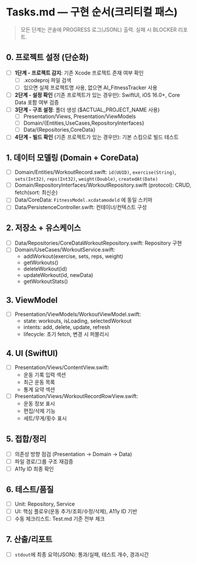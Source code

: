 # Tasks.md — 구현 순서(크리티컬 패스)

> 모든 단계는 콘솔에 PROGRESS 로그(JSONL) 출력. 실패 시 BLOCKER 리포트.

## 0. 프로젝트 설정 (단순화)
- [ ] **1단계 - 프로젝트 감지**: 기존 Xcode 프로젝트 존재 여부 확인
  - [ ] .xcodeproj 파일 검색
  - [ ] 있으면 실제 프로젝트명 사용, 없으면 AI_FitnessTracker 사용
- [ ] **2단계 - 설정 확인** (기존 프로젝트가 있는 경우만): SwiftUI, iOS 16.0+, Core Data 포함 여부 검증
- [ ] **3단계 - 구조 설정**: 폴더 생성 ($ACTUAL_PROJECT_NAME 사용)
  - [ ] Presentation/Views, Presentation/ViewModels
  - [ ] Domain/{Entities,UseCases,RepositoryInterfaces}
  - [ ] Data/{Repositories,CoreData}
- [ ] **4단계 - 빌드 확인** (기존 프로젝트가 있는 경우만): 기본 스킴으로 빌드 테스트

## 1. 데이터 모델링 (Domain + CoreData)
- [ ] Domain/Entities/WorkoutRecord.swift: `id(UUID)`, `exercise(String)`, `sets(Int32)`, `reps(Int32)`, `weight(Double)`, `createdAt(Date)`
- [ ] Domain/RepositoryInterfaces/WorkoutRepository.swift (protocol): CRUD, fetch(sort: 최신순)
- [ ] Data/CoreData: `FitnessModel.xcdatamodeld` 에 동일 스키마
- [ ] Data/PersistenceController.swift: 컨테이너/컨텍스트 구성

## 2. 저장소 + 유스케이스
- [ ] Data/Repositories/CoreDataWorkoutRepository.swift: Repository 구현
- [ ] Domain/UseCases/WorkoutService.swift:
  - addWorkout(exercise, sets, reps, weight)
  - getWorkouts()
  - deleteWorkout(id)
  - updateWorkout(id, newData)
  - getWorkoutStats()

## 3. ViewModel
- [ ] Presentation/ViewModels/WorkoutViewModel.swift:
  - state: workouts, isLoading, selectedWorkout
  - intents: add, delete, update, refresh
  - lifecycle: 초기 fetch, 변경 시 퍼블리시

## 4. UI (SwiftUI)
- [ ] Presentation/Views/ContentView.swift:
  - 운동 기록 입력 섹션
  - 최근 운동 목록
  - 통계 요약 섹션
- [ ] Presentation/Views/WorkoutRecordRowView.swift:
  - 운동 정보 표시
  - 편집/삭제 기능
  - 세트/무게/횟수 표시

## 5. 접합/정리
- [ ] 의존성 방향 점검 (Presentation → Domain → Data)
- [ ] 파일 경로/그룹 구조 재검증
- [ ] A11y ID 최종 확인

## 6. 테스트/품질
- [ ] Unit: Repository, Service
- [ ] UI: 핵심 플로우(운동 추가/조회/수정/삭제), A11y ID 기반
- [ ] 수동 체크리스트: Test.md 기준 전부 체크

## 7. 산출/리포트
- [ ] `stdout`에 최종 요약(JSON): 통과/실패, 테스트 개수, 경과시간